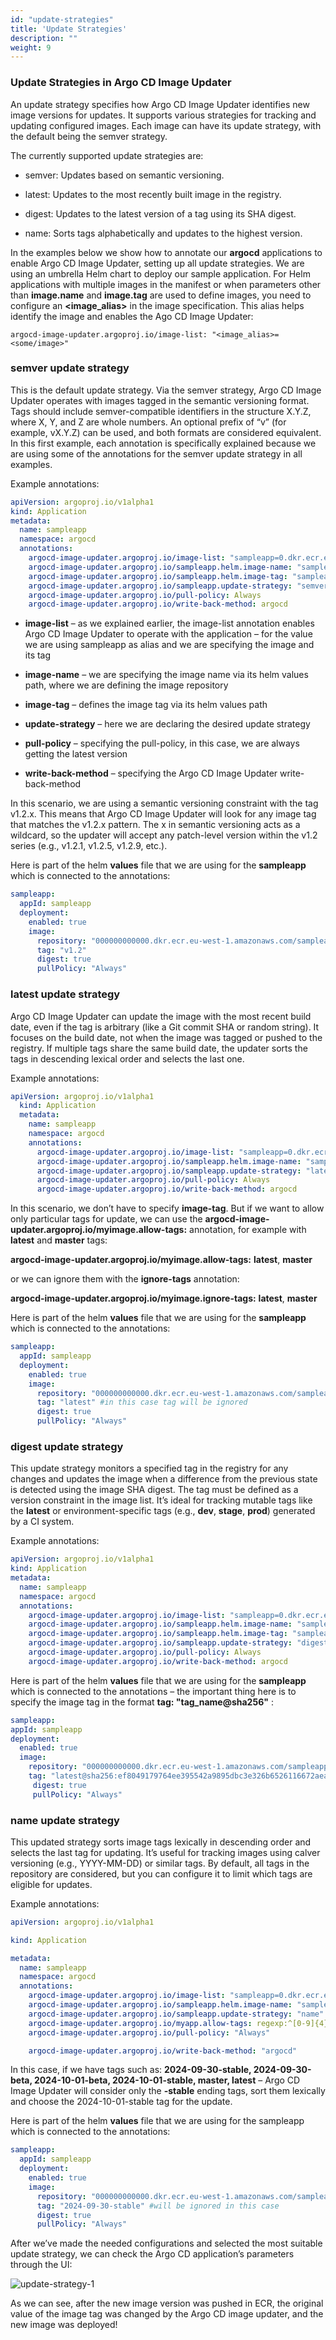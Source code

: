 ```yaml
---
id: "update-strategies"
title: 'Update Strategies'
description: ""
weight: 9
---
```


### Update Strategies in Argo CD Image Updater

An update strategy specifies how Argo CD Image Updater identifies new image versions for updates. It supports various strategies for tracking and updating configured images. Each image can have its update strategy, with the default being the semver strategy.

The currently supported update strategies are:

- semver: Updates based on semantic versioning.

- latest: Updates to the most recently built image in the registry.

- digest: Updates to the latest version of a tag using its SHA digest.

- name: Sorts tags alphabetically and updates to the highest version.

In the examples below we show how to annotate our **argocd** applications to enable Argo CD Image Updater, setting up all update strategies. We are using an umbrella Helm chart to deploy our sample application. For Helm applications with multiple images in the manifest or when parameters other than **image.name** and **image.tag** are used to define images, you need to configure an **<image_alias>** in the image specification. This alias helps identify the image and enables the Ago CD Image Updater:

```
argocd-image-updater.argoproj.io/image-list: "<image_alias>=<some/image>"
```

### semver update strategy

This is the default update strategy. Via the semver strategy, Argo CD Image Updater operates with images tagged in the semantic versioning format. Tags should include semver-compatible identifiers in the structure X.Y.Z, where X, Y, and Z are whole numbers. An optional prefix of “v” (for example, vX.Y.Z) can be used, and both formats are considered equivalent. In this first example, each annotation is specifically explained because we are using some of the annotations for the semver update strategy in all examples.

Example annotations:

```yaml
apiVersion: argoproj.io/v1alpha1
kind: Application
metadata:
  name: sampleapp
  namespace: argocd
  annotations:
    argocd-image-updater.argoproj.io/image-list: "sampleapp=0.dkr.ecr.eu-west-1.amazonaws.com/sampleapp:v1.2.x"
    argocd-image-updater.argoproj.io/sampleapp.helm.image-name: "sampleapp.deployment.image.repository"
    argocd-image-updater.argoproj.io/sampleapp.helm.image-tag: "sampleapp.deployment.image.tag"
    argocd-image-updater.argoproj.io/sampleapp.update-strategy: "semver"
    argocd-image-updater.argoproj.io/pull-policy: Always
    argocd-image-updater.argoproj.io/write-back-method: argocd
```

- **image-list** – as we explained earlier, the image-list annotation enables Argo CD Image Updater to operate with the application – for the value we are using sampleapp as alias and we are specifying the image and its tag

- **image-name** – we are specifying the image name via its helm values path, where we are defining the image repository

- **image-tag** – defines the image tag via its helm values path

- **update-strategy** – here we are declaring the desired update strategy

- **pull-policy** – specifying the pull-policy, in this case, we are always getting the latest version

- **write-back-method** – specifying the Argo CD Image Updater write-back-method

In this scenario, we are using a semantic versioning constraint with the tag v1.2.x. This means that Argo CD Image Updater will look for any image tag that matches the v1.2.x pattern. The x in semantic versioning acts as a wildcard, so the updater will accept any patch-level version within the v1.2 series (e.g., v1.2.1, v1.2.5, v1.2.9, etc.).

Here is part of the helm **values** file that we are using for the **sampleapp** which is connected to the annotations:

```yaml
sampleapp:
  appId: sampleapp
  deployment:
    enabled: true
    image:
      repository: "000000000000.dkr.ecr.eu-west-1.amazonaws.com/sampleapp"
      tag: "v1.2"
      digest: true
      pullPolicy: "Always"
```

### latest update strategy

Argo CD Image Updater can update the image with the most recent build date, even if the tag is arbitrary (like a Git commit SHA or random string). It focuses on the build date, not when the image was tagged or pushed to the registry. If multiple tags share the same build date, the updater sorts the tags in descending lexical order and selects the last one.

Example annotations:

```yaml
apiVersion: argoproj.io/v1alpha1
  kind: Application
  metadata:
    name: sampleapp
    namespace: argocd
    annotations:
      argocd-image-updater.argoproj.io/image-list: "sampleapp=0.dkr.ecr.eu-west-1.amazonaws.com/sampleapp"
      argocd-image-updater.argoproj.io/sampleapp.helm.image-name: "sampleapp.deployment.image.repository"
      argocd-image-updater.argoproj.io/sampleapp.update-strategy: "latest"
      argocd-image-updater.argoproj.io/pull-policy: Always
      argocd-image-updater.argoproj.io/write-back-method: argocd
```

In this scenario, we don’t have to specify **image-tag**. But if we want to allow only particular tags for update, we can use the **argocd-image-updater.argoproj.io/myimage.allow-tags:** annotation, for example with **latest** and **master** tags:

**argocd-image-updater.argoproj.io/myimage.allow-tags:** **latest**, **master**

or we can ignore them with the **ignore-tags** annotation:

**argocd-image-updater.argoproj.io/myimage.ignore-tags:** **latest**, **master**

Here is part of the helm **values** file that we are using for the **sampleapp** which is connected to the annotations:

```yaml
sampleapp:
  appId: sampleapp
  deployment:
    enabled: true
    image:
      repository: "000000000000.dkr.ecr.eu-west-1.amazonaws.com/sampleapp"
      tag: "latest" #in this case tag will be ignored
      digest: true
      pullPolicy: "Always"
```

### digest update strategy

This update strategy monitors a specified tag in the registry for any changes and updates the image when a difference from the previous state is detected using the image SHA digest. The tag must be defined as a version constraint in the image list. It’s ideal for tracking mutable tags like the **latest** or environment-specific tags (e.g., **dev**, **stage**, **prod**) generated by a CI system.

Example annotations:

```yaml
apiVersion: argoproj.io/v1alpha1
kind: Application
metadata:
  name: sampleapp
  namespace: argocd
  annotations:
    argocd-image-updater.argoproj.io/image-list: "sampleapp=0.dkr.ecr.eu-west-1.amazonaws.com/sampleapp:latest"
    argocd-image-updater.argoproj.io/sampleapp.helm.image-name: "sampleapp.deployment.image.repository"
    argocd-image-updater.argoproj.io/sampleapp.helm.image-tag: "sampleapp.deployment.image.tag"
    argocd-image-updater.argoproj.io/sampleapp.update-strategy: "digest"
    argocd-image-updater.argoproj.io/pull-policy: Always
    argocd-image-updater.argoproj.io/write-back-method: argocd
```

Here is part of the helm **values** file that we are using for the **sampleapp** which is connected to the annotations – the important thing here is to specify the image tag in the format **tag: "tag_name@sha256"** :

```yaml
sampleapp:
appId: sampleapp
deployment:
  enabled: true
  image:
    repository: "000000000000.dkr.ecr.eu-west-1.amazonaws.com/sampleapp"
    tag: "latest@sha256:ef8049179764ee395542a9895dbc3e326b6526116672aea568cfb0a33c0912af"
     digest: true
     pullPolicy: "Always"
```

### name update strategy

This updated strategy sorts image tags lexically in descending order and selects the last tag for updating. It’s useful for tracking images using calver versioning (e.g., YYYY-MM-DD) or similar tags. By default, all tags in the repository are considered, but you can configure it to limit which tags are eligible for updates.

Example annotations:

```yaml
apiVersion: argoproj.io/v1alpha1

kind: Application

metadata:
  name: sampleapp
  namespace: argocd
  annotations:
    argocd-image-updater.argoproj.io/image-list: "sampleapp=0.dkr.ecr.eu-west-1.amazonaws.com/sampleapp:latest"
    argocd-image-updater.argoproj.io/sampleapp.helm.image-name: "sampleapp.deployment.image.repository"
    argocd-image-updater.argoproj.io/sampleapp.update-strategy: "name"
    argocd-image-updater.argoproj.io/myapp.allow-tags: regexp:^[0-9]{4}-[0-9]{2}-[0-9]{2}-stable$
    argocd-image-updater.argoproj.io/pull-policy: "Always"

    argocd-image-updater.argoproj.io/write-back-method: "argocd"
```

In this case, if we have tags such as: **2024-09-30-stable, 2024-09-30-beta, 2024-10-01-beta, 2024-10-01-stable, master, latest** – Argo CD Image Updater will consider only the **-stable** ending tags, sort them lexically and choose the 2024-10-01-stable tag for the update.

Here is part of the helm **values** file that we are using for the sampleapp which is connected to the annotations:

```yaml
sampleapp:
  appId: sampleapp
  deployment:
    enabled: true
    image:
      repository: "000000000000.dkr.ecr.eu-west-1.amazonaws.com/sampleapp"
      tag: "2024-09-30-stable" #will be ignored in this case
      digest: true
      pullPolicy: "Always"
```

After we’ve made the needed configurations and selected the most suitable update strategy, we can check the Argo CD application’s parameters through the UI:

![update-strategy-1](update-strategy-1.jpg)

As we can see, after the new image version was pushed in ECR, the original value of the image tag was changed by the Argo CD image updater, and the new image was deployed!
